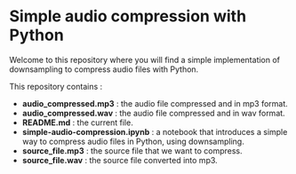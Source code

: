 # Simple audio compression with Python

Welcome to this repository where you will find a simple implementation of downsampling to compress audio files with Python.

This repository contains :
  * **audio_compressed.mp3** : the audio file compressed and in mp3 format.
  * **audio_compressed.wav** : the audio file compressed and in wav format.
  * **README.md** : the current file.
  * **simple-audio-compression.ipynb** : a notebook that introduces a simple way to compress audio files in Python, using downsampling.
  * **source_file.mp3** : the source file that we want to compress.
  * **source_file.wav** : the source file converted into mp3.
